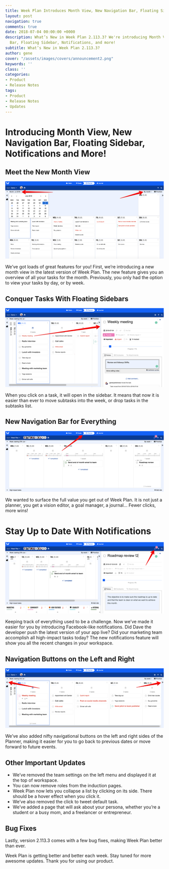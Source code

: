 ```yaml
---
title: Week Plan Introduces Month View, New Navigation Bar, Floating Sidebar and Notifications
layout: post
navigation: true
comments: true
date: 2018-07-04 00:00:00 +0000
description: What’s New in Week Plan 2.113.3? We're introducing Month View, New Navigation
  Bar, Floating Sidebar, Notifications, and more!
subtitle: What’s New in Week Plan 2.113.3?
author: gene
cover: "/assets/images/covers/announcement2.png"
keywords: ''
class: ''
categories:
- Product
- Release Notes
tags:
- Product
- Release Notes
- Updates
---
```

# **Introducing Month View, New Navigation Bar, Floating Sidebar, Notifications and More!**

## **Meet the New Month View**

![](/assets/images/uploads/month-view.png)

We’ve got loads of great features for you! First, we’re introducing a new month view in the latest version of Week Plan. The new feature gives you an overview of all your tasks for the month. Previously, you only had the option to view your tasks by day, or by week.

## **Conquer Tasks With Floating Sidebars**

![](/assets/images/uploads/sidebar.png)

When you click on a task, it will open in the sidebar. It means that now it is easier than ever to move subtasks into the week, or drop tasks in the subtasks list.

## **New Navigation Bar for Everything**

![](/assets/images/uploads/nav.png)

We wanted to surface the full value you get out of Week Plan. It is not just a planner, you get a vision editor, a goal manager, a journal... Fewer clicks, more wins!

# **Stay Up to Date With Notifications**

![](/assets/images/uploads/notifications.png)

Keeping track of everything used to be a challenge. Now we’ve made it easier for you by introducing Facebook-like notifications. Did Dave the developer push the latest version of your app live? Did your marketing team accomplish all high-impact tasks today? The new notifications feature will show you all the recent changes in your workspace.

## **Navigation Buttons on the Left and Righ**t

![](/assets/images/uploads/buttons.png)

We’ve also added nifty navigational buttons on the left and right sides of the Planner, making it easier for you to go back to previous dates or move forward to future events.

## **Other Important Updates**

* We’ve removed the team settings on the left menu and displayed it at the top of workspace.
* You can now remove roles from the induction pages.
* Week Plan now lets you collapse a list by clicking on its side. There should be a hover effect when you click it.
* We’ve also removed the click to tweet default task.
* We’ve added a page that will ask about your persona, whether you’re a student or a busy mom, and a freelancer or entrepreneur.

## **Bug Fixes**

Lastly, version 2.113.3 comes with a few bug fixes, making Week Plan better than ever.

Week Plan is getting better and better each week. Stay tuned for more awesome updates. Thank you for using our product.